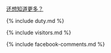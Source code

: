 



[还想知道更多？](https://weileizeng.com/news/1992/06/29/contact/)


{% include duty.md %}

{% include visitors.md %}

{% include facebook-comments.md %}